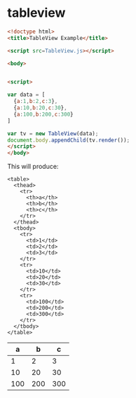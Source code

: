 # tableview

```html
<!doctype html>
<title>TableView Example</title>

<script src=TableView.js></script>

<body>


<script>

var data = [
  {a:1,b:2,c:3},
  {a:10,b:20,c:30},
  {a:100,b:200,c:300}
]

var tv = new TableView(data);
document.body.appendChild(tv.render());
</script>
</body>
```

This will produce:


    <table>
      <thead>
        <tr>
          <th>a</th>
          <th>b</th>
          <th>c</th>
        </tr>
      </thead>
      <tbody>
        <tr>
          <td>1</td>
          <td>2</td>
          <td>3</td>
        </tr>
        <tr>
          <td>10</td>
          <td>20</td>
          <td>30</td>
        </tr>
        <tr>
          <td>100</td>
          <td>200</td>
          <td>300</td>
        </tr>
      </tbody>
    </table>


<table>
  <thead>
    <tr>
      <th>a</th>
      <th>b</th>
      <th>c</th>
    </tr>
  </thead>
  <tbody>
    <tr>
      <td>1</td>
      <td>2</td>
      <td>3</td>
    </tr>
    <tr>
      <td>10</td>
      <td>20</td>
      <td>30</td>
    </tr>
    <tr>
      <td>100</td>
      <td>200</td>
      <td>300</td>
    </tr>
  </tbody>
</table>

